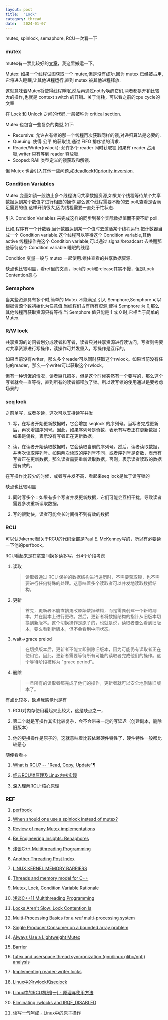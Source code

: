 ```yaml
---
layout: post
title:  "Lock"
category: thread
date:   2024-01-07
---
```


mutex, spinlock, semaphore, RCU一次看一下

### mutex

mutex有一票比较好的[文章](http://dreamrunner.org/blog/2014/06/29/qian-tan-mutex-lock/)，我这里搬运一下。

Mutex: 如果一个线程试图获取一个 mutex,但是没有成功,因为 mutex 已经被占用, 它将进入睡眠,让其他进程运行,直到 mutex 被其他进程释放.

这就意味着Mutex将使得线程睡眠,然后再通过notify唤醒它们,两者都是开销比较大的操作,也就是 context switch 的开销。关于消耗，可以看之前的cpu cycle的文章

在 Lock 和 Unlock 之间的代码,一般被称为 critical section.
 
Mutex 也包含一些复杂的类型,如下:

+ Recursive: 允许占有锁的那一个线程再次获取同样的锁,对递归算法是必要的.
+ Queuing: 使得 公平 的获取锁,通过 FIFO 排序锁的请求.
+ Reader/Writer(rwlock): 允许多个 reader 同时获取锁,如果有 reader 占用锁,writer 只有等到 reader 释放锁.
+ Scoped: RAII 类型定义的锁获取和解锁.

但 Mutex 也会引入其他一些问题,如[deadlock](http://en.wikipedia.org/wiki/Deadlock)和[priority inversion](http://en.wikipedia.org/wiki/Priority_inversion).

### Condition Variables

Mutex 变量如锁一般防止多个线程访问共享数据资源,如果某个线程等待某个共享数据达到某个数值才进行相应的操作,那么这个线程需要不断的去 poll,查看是否满足需要的值,这样开销很大,因为线程需要一直处于忙状态.

引入 Condition Variables 来完成这样的同步到某个实际数据值而不要不断 poll.

比如,程序有一个计数器,当计数器达到某一个值时去激活某个线程运行.把计数器当成一个 Condition variable.这个线程可以等待这个 Condition variable,其他 active 线程操作完这个 Condition variable,可以通过 signal/broadcast 去唤醒那些等待这个 Condition variable 睡眠的线程.

Condition 变量一般与 mutex 一起使用.锁住查看的共享数据资源.

缺点也比较明显，看ref里的文章，lock的lock和release其实不慢，但是Lock Contention恶心

### Semaphore

当某些资源具有多个时,简单的 Mutex 不能满足,引入 Semphore,Semphore 可以根据资源个数初始化为任意值.当线程们占有所有资源,使得 Semphore 为 0,那么其他线程再获取资源只有等待.当 Semphore 值只能是 1 或 0 时,它相当于简单的 Mutex.

### R/W lock

共享资源的访问者划分成读者和写者，读者只对共享资源进行读访问，写者则需要对共享资源进行写操作，读操作可并发重入，写操作是互斥的。

如果当前没有writer，那么多个reader可以同时获取这个rwlock。如果当前没有任何的reader，那么一个writer可以获取这个rwlock。

但有一种饥饿的情况，读者巨几把多，但是这个时候突然有一个要写的，那么这个写者就会一直等待，直到所有的读者都释放了锁。所以读写锁的使用通过是要考虑场景的

### seq lock

之前单写，或者多读，这次可以支持读写并发

1. 写，在写者开始更新数据时，它会增加 seqlock 的序列号。当写者完成更新后，再次增加序列号。因此，如果序列号是奇数，表示有写者正在更新数据；如果是偶数，表示没有写者正在更新数据。

2. 读，在读者开始读取数据时，它会读取当前的序列号。然后，读者读取数据，并再次读取序列号。如果两次读取的序列号不同，或者序列号是奇数，表示有写者正在更新数据，那么读者需要重新读取数据。否则，表示读者读取的数据是有效的。

在写操作比较少的时候，或者写并发不高，看起来seq lock是优于读写锁的

缺点也比较明显

1. 同时写多个：如果有多个写者并发更新数据，它们可能会互相干扰，导致读者需要多次重新读取数据。

2. 写的很勤快，读者可能会长时间得不到有效的数据

### RCU

可以认为kernel里关于RCU的代码全部是Paul E. McKenney写的，所以有必要读一下他的perfbook。

RCU看起来是在拿空间换多读多写，分4个阶段考虑

1. 读取
    > 读取者通过 RCU 保护的数据结构进行遍历时，不需要获取锁，也不需要进行任何特殊的处理。这意味着多个读取者可以并发地读取数据结构。
2. 更新
    > 首先，更新者不能直接更改原始数据结构，而是需要创建一个新的副本，并在副本上进行更改。然后，更新者将数据结构的指针从旧版本切换到新版本。这个切换操作是原子的，也就是说，读取者要么看到旧版本，要么看到新版本，但不会看到中间状态。
3. wait->grace preiod
    > 在切换版本后，更新者不能立即删除旧版本，因为可能仍有读取者正在使用它。因此，更新者需要等待所有可能的读取者完成他们的操作。这个等待阶段被称为 "grace period"。
4. 删除
    > 一旦所有的读取者都完成了他们的操作，更新者就可以安全地删除旧版本了。

有点比较多，缺点我感觉也是有

1. RCU对内存使用看起来比较大，这是缺点之一，

2. 第二个就是写操作其实比较复杂，会不会带来一定的写延迟（创建副本，删除旧版本）

3. 他的更换操作是原子的，这就意味着比较依赖硬件特性了，硬件特性一般都比较恶心

随便看看->

1. [What is RCU? -- "Read, Copy, Update"¶](https://www.kernel.org/doc/html/latest/RCU/whatisRCU.html)

2. [经典RCU锁原理及Linux内核实现](https://zhuanlan.zhihu.com/p/630098755)

3. [深入理解RCU-核心原理](https://zhuanlan.zhihu.com/p/386422612)



### REF

1. [perfbook](https://mirrors.edge.kernel.org/pub/linux/kernel/people/paulmck/perfbook/perfbook.html)

2. [When should one use a spinlock instead of mutex?](https://stackoverflow.com/questions/5869825/when-should-one-use-a-spinlock-instead-of-mutex)

3. [Review of many Mutex implementations](https://cbloomrants.blogspot.com/2011/07/07-15-11-review-of-many-mutex.html)

4. [Be Engineering Insights: Benaphores](https://www.haiku-os.org/legacy-docs/benewsletter/Issue1-26.html#Engineering1-26)

5. [浅谈C++ Multithreading Programming](http://dreamrunner.org/blog/2014/08/07/C-multithreading-programming/)

6. [Another Threading Post Index](https://cbloomrants.blogspot.com/2012/06/06-12-12-another-threading-post-index.html)

7. [LINUX KERNEL MEMORY BARRIERS](https://www.kernel.org/doc/Documentation/memory-barriers.txt)

8. [Threads and memory model for C++](https://www.hboehm.info/c++mm/)

9. [Mutex, Lock, Condition Variable Rationale](https://www.open-std.org/jtc1/sc22/wg21/docs/papers/2007/n2406.html)

10. [浅谈C++11 Multithreading Programming](http://dreamrunner.org/blog/2014/08/25/C11-multithreading-programming/)

11. [Locks Aren't Slow; Lock Contention Is](https://preshing.com/20111118/locks-arent-slow-lock-contention-is/)

12. [Multi-Processing Basics for a *real* multi-processing system](https://groups.google.com/g/net.micro.mac/c/BLFaLIJ2qHs/m/XNYbN94YLXUJ?pli=1)

13. [Single Producer Consumer on a bounded array problem](https://courses.cs.washington.edu/courses/cse451/03wi/section/prodcons.htm)

14. [Always Use a Lightweight Mutex](https://preshing.com/20111124/always-use-a-lightweight-mutex/)

15. [Barrier](https://ridiculousfish.com/blog/posts/barrier.html)

16. [futex and userspace thread syncronization (gnu/linux glibc/nptl) analysis](https://cottidianus.livejournal.com/325955.html)

17. [Implementing reader-writer locks](https://eli.thegreenplace.net/2019/implementing-reader-writer-locks/)

18. [Linux中的rwlock和seqlock](https://zhuanlan.zhihu.com/p/94713372)

19. [Linux中的RCU机制[一] - 原理与使用方法](https://zhuanlan.zhihu.com/p/89439043)

20. [Eliminating rwlocks and IRQF_DISABLED](https://lwn.net/Articles/364583/)

21. [读写一气呵成 - Linux中的原子操作](https://zhuanlan.zhihu.com/p/89299392)

